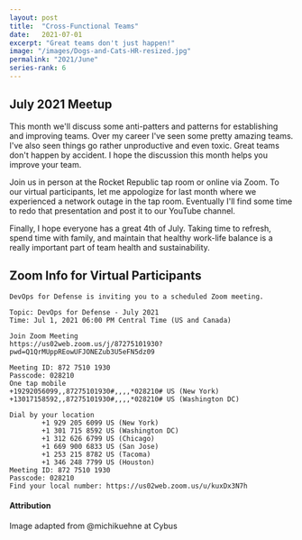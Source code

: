 ```yaml
---
layout: post
title:  "Cross-Functional Teams"
date:   2021-07-01
excerpt: "Great teams don't just happen!"
image: "/images/Dogs-and-Cats-HR-resized.jpg"
permalink: "2021/June"
series-rank: 6
---
```


## July 2021 Meetup
This month we'll discuss some anti-patters and patterns for establishing and improving teams.  Over my career I've seen some pretty amazing teams.  I've also seen things go rather unproductive and even toxic.  Great teams don't happen by accident.  I hope the discussion this month helps you improve your team.

Join us in person at the Rocket Republic tap room or online via Zoom.  To our virtual participants, let me appologize for last month where we experienced a network outage in the tap room.  Eventually I'll find some time to redo that presentation and post it to our YouTube channel.

Finally, I hope everyone has a great 4th of July.  Taking time to refresh, spend time with family, and maintain that healthy work-life balance is a really important part of team health and sustainability.

## Zoom Info for Virtual Participants
    DevOps for Defense is inviting you to a scheduled Zoom meeting.

    Topic: DevOps for Defense - July 2021
    Time: Jul 1, 2021 06:00 PM Central Time (US and Canada)

    Join Zoom Meeting
    https://us02web.zoom.us/j/87275101930?pwd=Q1QrMUppREowUFJONEZub3U5eFN5dz09

    Meeting ID: 872 7510 1930
    Passcode: 028210
    One tap mobile
    +19292056099,,87275101930#,,,,*028210# US (New York)
    +13017158592,,87275101930#,,,,*028210# US (Washington DC)

    Dial by your location
            +1 929 205 6099 US (New York)
            +1 301 715 8592 US (Washington DC)
            +1 312 626 6799 US (Chicago)
            +1 669 900 6833 US (San Jose)
            +1 253 215 8782 US (Tacoma)
            +1 346 248 7799 US (Houston)
    Meeting ID: 872 7510 1930
    Passcode: 028210
    Find your local number: https://us02web.zoom.us/u/kuxDx3N7h

#### Attribution
Image adapted from @michikuehne at Cybus

